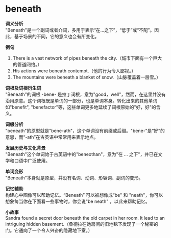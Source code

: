 # beneath

**词义分析**  
"Beneath"是一个副词或者介词，多用于表示“在...之下”，“低于”或“不配”。因此，基于场景的不同，它的意义也会有所变化。

  

**例句**

  

1.  There is a vast network of pipes beneath the city.（城市下面有一个巨大的管道网络。）
2.  His actions were beneath contempt.（他的行为令人鄙视。）
3.  The mountains were beneath a blanket of snow.（山脉覆盖着一层雪。）

  

**词根及词根衍生词**  
"Beneath"的词根 -bene- 是拉丁词根，意为"good，well"，然而，在这里并没有沿用原意。这个词根既是单词的一部分，也是单词本身。转化出来的其他单词如"benefit", "benefactor"等，这些单词更多地延续了词根原始的"好，好"的含义。

  

**词缀分析**  
"beneath"的原型就是"bene-ath"，这个单词没有前缀或后缀。"bene-"是“好”的意思，而“-ath”在古英语中常常用来表示地点。

  

**发展历史与文化背景**  
"Beneath"这个单词始于古英语中的"beneothan"，意为"在 ... 之下"，并已在文学和口语中广泛使用。

  

**单词变形**  
"Beneath"本身就是原型，并没有名词、动词、形容词、副词的变形。

  

**记忆辅助**  
构建心中图像可以帮助记忆。“Beneath” 可以被想像成“be" 和 "neath"，你可以想象每当你在下面看一些事物时，你会说"be neath" ，以此来帮助记忆。

  

**小故事**  
Sandra found a secret door beneath the old carpet in her room. It lead to an intriguing hidden basement.（桑德拉在她房间的旧地毯下发现了一个秘密的门。它通向了一个令人兴奋的隐藏地下室。）
